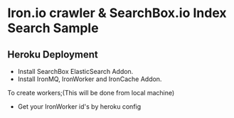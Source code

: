 # Iron.io crawler & SearchBox.io Index Search Sample

## Heroku Deployment

* Install SearchBox ElasticSearch Addon.
* Install IronMQ, IronWorker and IronCache Addon.

To create workers;(This will be done from local machine)

* Get your IronWorker id's by heroku config